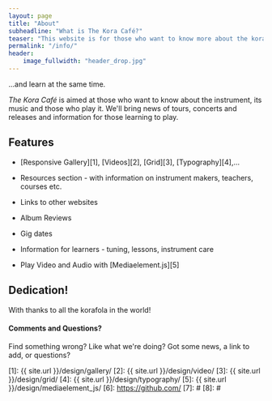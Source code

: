 ```yaml
---
layout: page
title: "About"
subheadline: "What is The Kora Café?"
teaser: "This website is for those who want to know more about the kora"
permalink: "/info/"
header:
    image_fullwidth: "header_drop.jpg"
---
```

...and learn at the same time.

*The Kora Café* is aimed at those who want to know about the instrument, its music and those who play it. We'll bring news of tours, concerts and releases and information for those learning to play.


## Features

* [Responsive Gallery][1], [Videos][2], [Grid][3], [Typography][4],...
* Resources section - with information on instrument makers, teachers, courses etc.
* Links to other websites
* Album Reviews
* Gig dates
* Information for learners - tuning, lessons, instrument care

* Play Video and Audio with [Mediaelement.js][5]

## Dedication!

With thanks to all the korafola in the world! 

#### Comments and Questions?

Find something wrong? Like what we're doing? Got some news, a link to add, or questions?

 [1]: {{ site.url }}/design/gallery/
 [2]: {{ site.url }}/design/video/
 [3]: {{ site.url }}/design/grid/
 [4]: {{ site.url }}/design/typography/
 [5]: {{ site.url }}/design/mediaelement_js/
 [6]: https://github.com/
 [7]: #
 [8]: #

